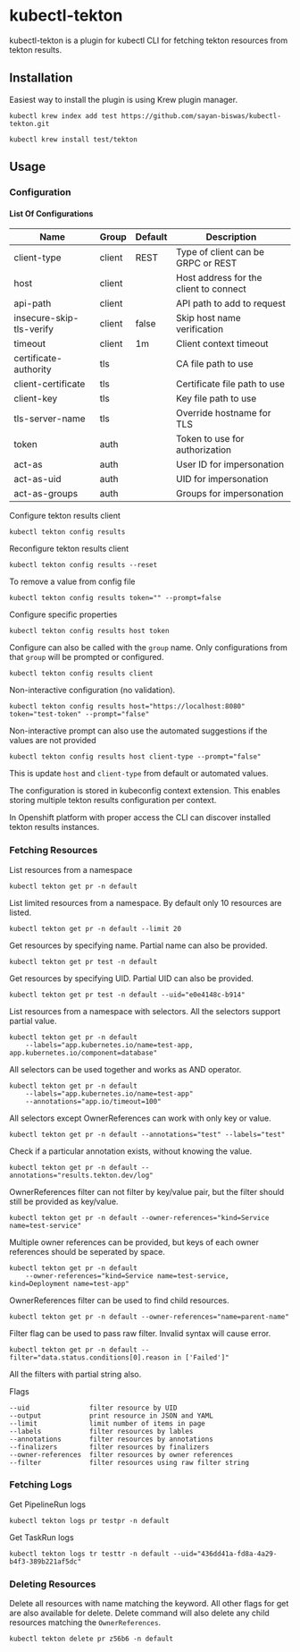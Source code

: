 # kubectl-tekton
kubectl-tekton is a plugin for kubectl CLI for fetching tekton resources from tekton results.

## Installation

Easiest way to install the plugin is using Krew plugin manager.
```shell
kubectl krew index add test https://github.com/sayan-biswas/kubectl-tekton.git
```
```shell
kubectl krew install test/tekton
```

## Usage

### Configuration

#### List Of Configurations

| Name                     | Group  | Default | Description                            |
|--------------------------|--------|---------|----------------------------------------|
| client-type              | client | REST    | Type of client can be GRPC or REST     |
| host                     | client |         | Host address for the client to connect |
| api-path                 | client |         | API path to add to request             |
| insecure-skip-tls-verify | client | false   | Skip host name verification            |
| timeout                  | client | 1m      | Client context timeout                 |
| certificate-authority    | tls    |         | CA file path to use                    |
| client-certificate       | tls    |         | Certificate file path to use           |
| client-key               | tls    |         | Key file path to use                   |
| tls-server-name          | tls    |         | Override hostname for TLS              |
| token                    | auth   |         | Token to use for authorization         |
| act-as                   | auth   |         | User ID for impersonation              |
| act-as-uid               | auth   |         | UID for impersonation                  |
| act-as-groups            | auth   |         | Groups for impersonation               |


Configure tekton results client
```shell
kubectl tekton config results
```

Reconfigure tekton results client
```shell
kubectl tekton config results --reset
```

To remove a value from config file
```shell
kubectl tekton config results token="" --prompt=false
```

Configure specific properties
```shell
kubectl tekton config results host token
```

Configure can also be called with the `group` name. Only configurations from that `group` will be prompted or configured.
```shell
kubectl tekton config results client
```

Non-interactive configuration (no validation).
```shell
kubectl tekton config results host="https://localhost:8080" token="test-token" --prompt="false"
```

Non-interactive prompt can also use the automated suggestions if the values are not provided
```shell
kubectl tekton config results host client-type --prompt="false"
```
This is update `host` and `client-type` from default or automated values.

The configuration is stored in kubeconfig context extension. This enables storing multiple tekton results configuration per context.

In Openshift platform with proper access the CLI can discover installed tekton results instances.

### Fetching Resources

List resources from a namespace
```shell
kubectl tekton get pr -n default
````

List limited resources from a namespace. By default only 10 resources are listed.
```shell
kubectl tekton get pr -n default --limit 20
```

Get resources by specifying name. Partial name can also be provided.
```shell
kubectl tekton get pr test -n default
```

Get resources by specifying UID. Partial UID can also be provided.
```shell
kubectl tekton get pr test -n default --uid="e0e4148c-b914"
```

List resources from a namespace with selectors. All the selectors support partial value.
```shell
kubectl tekton get pr -n default 
    --labels="app.kubernetes.io/name=test-app, app.kubernetes.io/component=database"
```

All selectors can be used together and works as AND operator.
```shell
kubectl tekton get pr -n default 
    --labels="app.kubernetes.io/name=test-app"
    --annotations="app.io/timeout=100"
```

All selectors except OwnerReferences can work with only key or value.
```shell
kubectl tekton get pr -n default --annotations="test" --labels="test"
```

Check if a particular annotation exists, without knowing the value.
```shell
kubectl tekton get pr -n default --annotations="results.tekton.dev/log"
```

OwnerReferences filter can not filter by key/value pair, but the filter should still be provided as key/value.
```shell
kubectl tekton get pr -n default --owner-references="kind=Service name=test-service"
```

Multiple owner references can be provided, but keys of each owner references should be seperated by space.
```shell
kubectl tekton get pr -n default 
    --owner-references="kind=Service name=test-service, kind=Deployment name=test-app"
```

OwnerReferences filter can be used to find child resources.
```shell
kubectl tekton get pr -n default --owner-references="name=parent-name"
```

Filter flag can be used to pass raw filter. Invalid syntax will cause error.
```shell
kubectl tekton get pr -n default --filter="data.status.conditions[0].reason in ['Failed']"
```

All the filters with partial string also. 

Flags
```
--uid               filter resource by UID
--output            print resource in JSON and YAML
--limit             limit number of items in page
--labels            filter resources by lables
--annotations       filter resources by annotations
--finalizers        filter resources by finalizers
--owner-references  filter resources by owner references
--filter            filter resources using raw filter string
```

### Fetching Logs

Get PipelineRun logs
```shell
kubectl tekton logs pr testpr -n default
```
Get TaskRun logs
```shell
kubectl tekton logs tr testtr -n default --uid="436dd41a-fd8a-4a29-b4f3-389b221af5dc"
```

### Deleting Resources

Delete all resources with name matching the keyword. All other flags for get are also available for delete.
Delete command will also delete any child resources matching the `OwnerReferences`.
```shell
kubectl tekton delete pr z56b6 -n default
```

